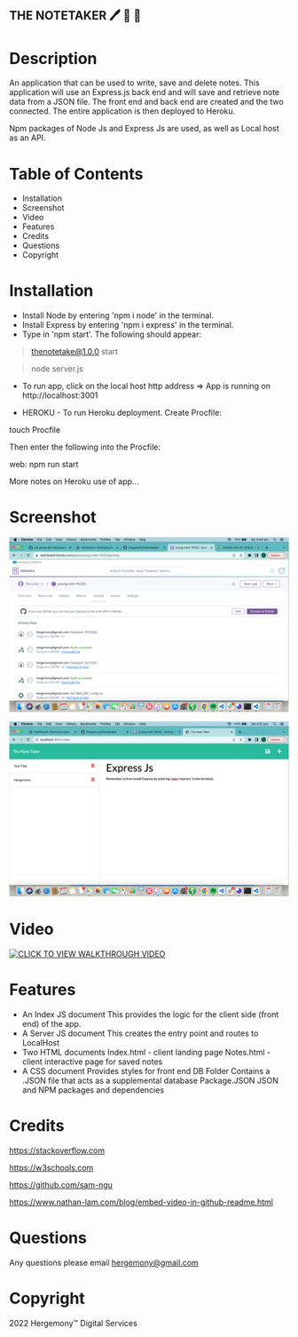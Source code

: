 ## THE NOTETAKER 🖊️ 📝 💭 ##

# Description
An application that can be used to write, save and delete notes.
This application will use an Express.js back end and will save and retrieve note data from a JSON file. The front end and back end are created and the two connected. The entire application is then deployed to Heroku. 

Npm packages of Node Js and Express Js are used, as well as Local host as an API.

# Table of Contents
* Installation
* Screenshot
* Video
* Features
* Credits
* Questions
* Copyright


# Installation
- Install Node by entering 'npm i node' in the terminal.
- Install Express by entering 'npm i express' in the terminal.
- Type in 'npm start'. The following should appear:
> thenotetake@1.0.0 start

> node server.js
- To run app, click on the local host http address => App is running on http://localhost:3001

- HEROKU - To run Heroku deployment. Create Procfile:

touch Procfile

Then enter the following into the Procfile:

web: npm run start 

More notes on Heroku use of app...

# Screenshot
![alt text](https://github.com/hergemony/thenotetaker/blob/main/image/Screen%20Shot%202022-05-14%20at%204.44.46%20pm.png?raw=true)


![alt text](https://github.com/hergemony/thenotetaker/blob/main/image/Screen%20Shot%202022-05-14%20at%204.51.07%20pm.png?raw=true)


# Video
[![CLICK TO VIEW WALKTHROUGH VIDEO](https://img.youtube.com/vi/VIDEO-ID/0.jpg)](https://youtu.be/N-WRRagK13M)

# Features
- An Index JS document
This provides the logic for the client side (front end) of the app.
- A Server JS document
This creates the entry point and routes to LocalHost
- Two HTML documents
Index.html - client landing page
Notes.html - client interactive page for saved notes
- A CSS document
Provides styles for front end
DB Folder
Contains a .JSON file that acts as a supplemental database
Package.JSON
JSON and NPM packages and dependencies

# Credits
https://stackoverflow.com 

https://w3schools.com 

https://github.com/sam-ngu 

https://www.nathan-lam.com/blog/embed-video-in-github-readme.html

# Questions
Any questions please email hergemony@gmail.com

# Copyright
2022 Hergemony™️ Digital Services